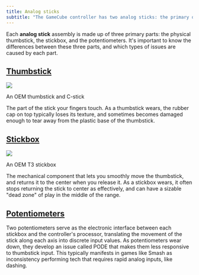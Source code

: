 ```yaml
---
title: Analog sticks
subtitle: "The GameCube controller has two analog sticks: the primary one on the left, and the C-stick on the right."
---
```


Each **analog stick** assembly is made up of three primary parts: the physical thumbstick, the stickbox, and the potentiometers. It's important to know the differences between these three parts, and which types of issues are caused by each part.

## [Thumbstick](sticks/thumbsticks)

<aside>
  <a href="./sticks/images/oem-thumbsticks.jpg">
    <img src="./sticks/images/oem-thumbsticks-thumb.jpg">
  </a>
  <p>An OEM thumbstick and C-stick</p>
</aside>

The part of the stick your fingers touch. As a thumbstick wears, the rubber cap on top typically loses its texture, and sometimes becomes damaged enough to tear away from the plastic base of the thumbstick.

## [Stickbox](sticks/stickboxes)

<aside>
  <a href="./sticks/images/t3-stickbox.jpg">
    <img src="./sticks/images/t3-stickbox-thumb.jpg">
  </a>
  <p>An OEM T3 stickbox</p>
</aside>

The mechanical component that lets you smoothly move the thumbstick, and returns it to the center when you release it. As a stickbox wears, it often stops returning the stick to center as effectively, and can have a sizable "dead zone" of play in the middle of the range.

## [Potentiometers](sticks/pots)

Two potentiometers serve as the electronic interface between each stickbox and the controller's processor, translating the movement of the stick along each axis into discrete input values. As potentiometers wear down, they develop an issue called PODE that makes them less responsive to thumbstick input. This typically manifests in games like Smash as inconsistency performing tech that requires rapid analog inputs, like dashing.
